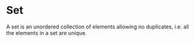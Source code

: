 # Set

A set is an unordered collection of elements allowing no duplicates, i.e. all the elements in a set are unique.
